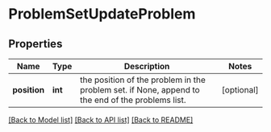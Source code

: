 # ProblemSetUpdateProblem

## Properties
Name | Type | Description | Notes
------------ | ------------- | ------------- | -------------
**position** | **int** | the position of the problem in the problem set. if None, append to the end of the problems list. | [optional] 

[[Back to Model list]](../README.md#documentation-for-models) [[Back to API list]](../README.md#documentation-for-api-endpoints) [[Back to README]](../README.md)

